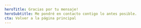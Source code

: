 ```yaml
---
heroTitle: Gracias por tu mensaje!
heroSubtitle: Me pondré en contacto contigo lo antes posible.
cta: Volver a la página principal
---
```

